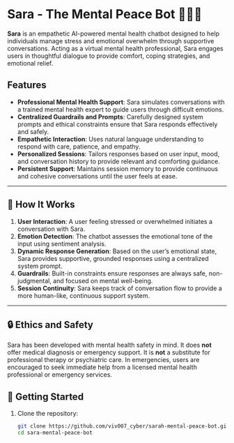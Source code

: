 
# Sara - The Mental Peace Bot 🤖💬🧠

**Sara** is an empathetic AI-powered mental health chatbot designed to help individuals manage stress and emotional overwhelm through supportive conversations. Acting as a virtual mental health professional, Sara engages users in thoughtful dialogue to provide comfort, coping strategies, and emotional relief.


##  Features

- **Professional Mental Health Support**: Sara simulates conversations with a trained mental health expert to guide users through difficult emotions.
- **Centralized Guardrails and Prompts**: Carefully designed system prompts and ethical constraints ensure that Sara responds effectively and safely.
- **Empathetic Interaction**: Uses natural language understanding to respond with care, patience, and empathy.
- **Personalized Sessions**: Tailors responses based on user input, mood, and conversation history to provide relevant and comforting guidance.
- **Persistent Support**: Maintains session memory to provide continuous and cohesive conversations until the user feels at ease.

---

## 🧠 How It Works

1. **User Interaction**: A user feeling stressed or overwhelmed initiates a conversation with Sara.
2. **Emotion Detection**: The chatbot assesses the emotional tone of the input using sentiment analysis.
3. **Dynamic Response Generation**: Based on the user’s emotional state, Sara provides supportive, grounded responses using a centralized system prompt.
4. **Guardrails**: Built-in constraints ensure responses are always safe, non-judgmental, and focused on mental well-being.
5. **Session Continuity**: Sara keeps track of conversation flow to provide a more human-like, continuous support system.

---

## 🔒 Ethics and Safety

Sara has been developed with mental health safety in mind. It does **not** offer medical diagnosis or emergency support. It is **not** a substitute for professional therapy or psychiatric care. In emergencies, users are encouraged to seek immediate help from a licensed mental health professional or emergency services.



## 🚀 Getting Started

1. Clone the repository:
   ```bash
   git clone https://github.com/viv007_cyber/sarah-mental-peace-bot.git
   cd sara-mental-peace-bot

